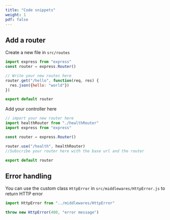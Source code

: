 ```yaml
---
title: "Code snippets"
weight: 1
pdf: false
---
```


## Add a router

Create a new file in `src/routes`
```javascript
import express from "express"
const router = express.Router()

// Write your new routes here
router.get("/hello", function(req, res) {
  res.json({hello: "world"})
})

export default router
```

Add your controller here
```javascript
// import your new router here
import healthRouter from "./healthRouter"
import express from "express"

const router = express.Router()

router.use("/health", healthRouter)
//Subscribe your router here with the base url and the router

export default router
```

## Error handling

You can use the custom class `HttpError` in `src/middlewares/HttpError.js` to return HTTP error
```javascript
import HttpError from "../middlewares/HttpError"

throw new HttpError(400, "error message")
```
